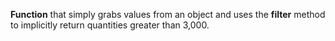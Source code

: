 **Function** that simply grabs values from an object and uses the **filter** method to implicitly return quantities greater than 3,000.